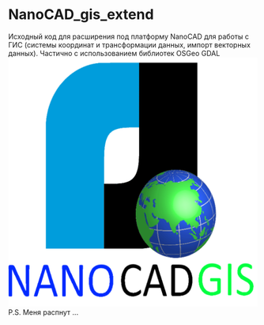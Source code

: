 # NanoCAD_gis_extend
Исходный код для расширения под платформу NanoCAD для работы с ГИС (системы координат и трансформации данных, импорт векторных данных). Частично с использованием библиотек OSGeo GDAL
![картинка](src/MainApp/Resources/MainApp_512x512.png)
P.S. Меня распнут ... 
